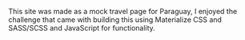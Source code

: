 This site was made as a mock travel page for Paraguay, I enjoyed the challenge that came with building this using Materialize CSS and SASS/SCSS and JavaScript for functionality.
